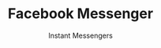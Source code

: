---
slug: facebook-messenger
title: Facebook Messenger
subtitle: Instant Messengers
provider: facebook
mirror: whatsapp
---